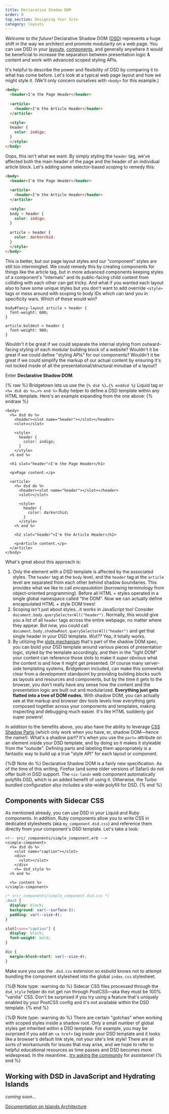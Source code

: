 ```yaml
---
title: Declarative Shadow DOM
order: 0
top_section: Designing Your Site
category: layouts
---
```


_Welcome to the future!_ Declarative Shadow DOM ([DSD](https://developer.chrome.com/articles/declarative-shadow-dom/)) represents a huge shift in the way we architect and promote modularity on a web page. You can use DSD in your [layouts](/docs/layouts), [components](/docs/components), and generally anywhere it would be beneficial to increase the separation between presentation logic & content and work with advanced scoped styling APIs.

It's helpful to describe the power and flexibility of DSD by comparing it to what has come before. Let's look at a typical web page layout and how we might style it. (We'll only concern ourselves with `<body>` for this example.)

```html
<body>
  <header>I'm the Page Header</header>
  
  <article>
    <header>I'm the Article Header</header>
  </article>
  
  <style>
  header {
    color: indigo;  
  }
  </style>
</body>
```

Oops, this isn't what we want. By simply styling the `header` tag, we've affected both the main header of the page and the header of an individual article block. Let's adding some selector-based scoping to remedy this:

```html
<body>
  <header>I'm the Page Header</header>
  
  <article>
    <header>I'm the Article Header</header>
  </article>
  
  <style>
  body > header {
    color: indigo;  
  }
  
  article > header {
    color: darkorchid;
  }
  </style>
</body>
```

This is better, but our page layout styles and our "component" styles are still too intermingled. We could remedy this by creating components for things like the article tag, but in more advanced components keeping styles of a component's "internals" and its public-facing child content from colliding with each other can get tricky. And what if you wanted each layout also to have some unique styles but you don't want to add override `<style>` tags or mess around with scoping to body IDs which can land you in specificity wars. Which of these would win?

```style
body#fancy-layout article > header {
  font-weight: 600;
}

article.boldest > header {
  font-weight: 900;
}
```

Wouldn't it be great if we could separate the internal styling from outward-facing styling of each modular building block of a website? Wouldn't it be great if we could define "styling APIs" for our components? Wouldn't it be great if we could simplify the markup of our actual content by ensuring it's not locked inside of all the presentational/structural minutiae of a layout?

Enter **Declarative Shadow DOM**.

{% raw %}
Bridgetown lets us use the `{% dsd %}…{% enddsd %}` Liquid tag or `<%= dsd do %>…<% end %>` Ruby helper to define a DSD template within any HTML template. Here's an example expanding from the one above:
{% endraw %}

```eruby
<body>
  <%= dsd do %>
    <header><slot name="header"></slot></header>
    <slot></slot>
    
    <style>
      header {
        color: indigo;
      }
    </style>
  <% end %>

  <h1 slot="header">I'm the Page Header</h1>
  
  <p>Page content.</p>
  
  <article>
    <%= dsd do %>
      <header><slot name="header"></slot></header>
      <slot></slot>
      
      <style>
        header {
          color: darkorchid;
        }
      </style>
    <% end %>

    <h2 slot="header">I'm the Article Header</h2>
    
    <p>Article content.</p>
  </article>
</body>
```

What's great about this approach is:

1. Only the element with a DSD template is affected by the associated styles. The `header` tag at the `body` level, and the `header` tag at the `article` level are separated from each other behind shadow boundaries. This provides what we like to call _encapsulation_ (borrowing terminology from object-oriented programming). Before all HTML + styles operated in a single global namespace called "the DOM". Now we can actually define encapsulated HTML + style DOM trees!
2. Scoping isn't just about styles…it works in JavaScript too! Consider `document.body.querySelectorAll("header")`. Normally, this would give you a list of all `header` tags across the entire webpage, no matter where they appear. But now, you could call `document.body.shadowRoot.querySelectorAll("header")` and get that single header in your DSD template. _Wut??_ Yep, it totally works.
3. By utilizing the [slots mechanism](https://developer.mozilla.org/en-US/docs/Web/API/Web_components/Using_templates_and_slots#adding_flexibility_with_slots) that's part of the shadow DOM spec, you can build your DSD template around various pieces of presentation logic, styled by the template accordingly, and then in the "light DOM" your content can reference those slots to make it *super obvious* what the content is and how it might get presented. Of course many server-side templating systems, Bridgetown included, can make this somewhat clear from a development standpoint by providing building blocks such as layouts and resources and components, but by the time it gets to the browser, you don't really have any sense how the content and the presentation logic are built out and modularized. **Everything just gets flatted into a tree of DOM nodes.** With shadow DOM, you can actually see at the markup and browser dev tools levels how everything gets composed together across your components and templates, making inspecting and debugging much easier. It's like HTML suddenly got super powers!

In addition to the benefits above, you also have the ability to leverage [CSS Shadow Parts](https://developer.mozilla.org/en-US/docs/Web/CSS/::part) (which only work when you have, er, shadow DOM—hence the name!). What's a shadow part? It's when you use the `part=` attribute on an element inside your DSD template, and by doing so it makes it styleable from the "outside". Defining parts and labeling them appropriately is a fantastic way to build up a true "style API" for each layout or component.

{%@ Note do %}
Declarative Shadow DOM is a fairly new specification. As of the time of this writing, Firefox (and some older versions of Safari) do not offer built-in DSD support. The `<is-land>` web component automatically polyfills DSD, which is an added benefit of using it. Otherwise, the Turbo bundled configuration also includes a site-wide polyfill for DSD.
{% end %}

## Components with Sidecar CSS

As mentioned already, you can use DSD in your Liquid and Ruby components. In addition, Ruby components allow you to write CSS in dedicated stylesheets (aka `my_component.dsd.css`) and reference them directly from your component's DSD template. Let's take a look:

```eruby
<!-- src/_components/simple_component.erb -->
<simple-component>
  <%= dsd do %>
    <slot name="caption"></slot>
    <div>
      <slot></slot>
    </div>
    <%= dsd_style %>
  <% end %>

  <%= content %>
</simple-component>
```

```css
/* src/_components/simple_component.dsd.css */
:host {
  display: block;
  background: var(--surface-1);
  padding: var(--size-4);
}

slot[name="caption"] {
  display: block;
  font-weight: bold;
}

div {
  margin-block-start: var(--size-4);
}
```

Make sure you use the `.dsd.css` extension so esbuild knows not to attempt bundling the component stylesheet into the global `index.css` stylesheet.

{%@ Note type: :warning do %}
Sidecar CSS files processed through the `dsd_style` helper do not get run through PostCSS—aka they must be 100% "vanilla" CSS. Don't be surprised if you try using a feature that's uniquely enabled by your PostCSS config and it's not available within the DSD template.
{% end %}

{%@ Note type: :warning do %}
There are certain "gotchas" when working with scoped styles inside a shadow root. Only a small number of global styles get inherited within a DSD template. For example, you may be surprised if you add an `<a href>` tag inside your DSD template and it looks like a browser's default link style, not your site's link style! There are all sorts of workarounds for issues that may arise, and we hope to refer to helpful educational resources as time passes and DSD becomes more widespread. In the meantime…[try asking the community](/community) for assistance!
{% end %}

## Working with DSD in JavaScript and Hydrating Islands

_coming soon…_

[Documentation on Islands Architecture](/docs/islands)
